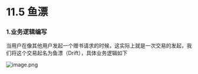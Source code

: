 # 11.5 鱼漂

### 1.业务逻辑编写

当用户在像其他用户发起一个赠书请求的时候，这实际上就是一次交易的发起，我们将这个交易起名为鱼漂（Drift），具体业务逻辑如下

![image.png](https://upload-images.jianshu.io/upload_images/7220971-828e4107c1f7953b.png?imageMogr2/auto-orient/strip%7CimageView2/2/w/1240)